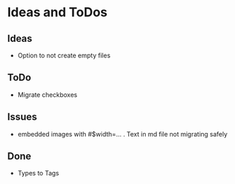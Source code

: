 # Ideas and ToDos

## Ideas

- Option to not create empty files

## ToDo

- Migrate checkboxes

## Issues

- embedded images with #$width=... .  Text in md file not migrating safely

## Done

- Types to Tags
